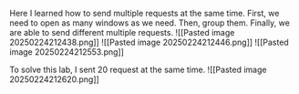 Here I learned how to send multiple requests at the same time.  First, we need to open as many windows as we need. Then, group them. Finally, we are able to send different multiple requests. 
![[Pasted image 20250224212438.png]]
![[Pasted image 20250224212446.png]]
![[Pasted image 20250224212553.png]]

To solve this lab, I sent 20 request at the same time. 
![[Pasted image 20250224212620.png]]

